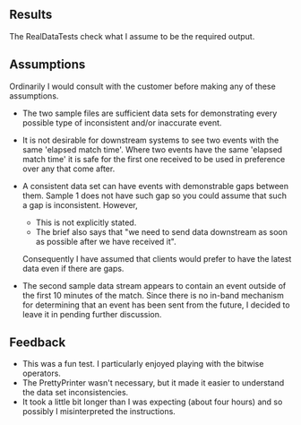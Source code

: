 ## Results

The RealDataTests check what I assume to be the required output. 

## Assumptions

Ordinarily I would consult with the customer before making any of these assumptions.

- The two sample files are sufficient data sets for demonstrating every possible type of inconsistent and/or inaccurate event. 
- It is not desirable for downstream systems to see two events with the same 'elapsed match time'. Where two events have the same 'elapsed match time' it is safe for the first one received to be used in preference over any that come after.
- A consistent data set can have events with demonstrable gaps between them. Sample 1 does not have such gap so you could assume that such a gap is inconsistent. However,
  - This is not explicitly stated.
  - The brief also says that "we need to send data downstream as soon as possible after we have received it". 
  
  Consequently I have assumed that clients would prefer to have the latest data even if there are gaps. 
- The second sample data stream appears to contain an event outside of the first 10 minutes of the match. Since there is no in-band mechanism for determining that an event has been sent from the future, I decided to leave it in pending further discussion.

## Feedback

- This was a fun test. I particularly enjoyed playing with the bitwise operators. 
- The PrettyPrinter wasn't necessary, but it made it easier to understand the data set inconsistencies.
- It took a little bit longer than I was expecting (about four hours) and so possibly I misinterpreted the instructions.